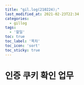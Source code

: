```yaml
---
title: "gil.log(210224);"
last_modified_at: 2021-02-23T22:34
categories: 
  - gillog
tags: 
  - '할일'
toc: true
toc_label: '목차'
toc_icon: 'sort'
toc_sticky: true
---
```

# 인증 쿠키 확인 업무